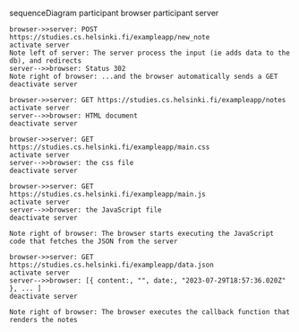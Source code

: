 sequenceDiagram
    participant browser
    participant server
    
    browser->>server: POST https://studies.cs.helsinki.fi/exampleapp/new_note
    activate server
    Note left of server: The server process the input (ie adds data to the db), and redirects
    server-->>browser: Status 302
    Note right of browser: ...and the browser automatically sends a GET 
    deactivate server
    
    browser->>server: GET https://studies.cs.helsinki.fi/exampleapp/notes
    activate server
    server-->>browser: HTML document
    deactivate server

    browser->>server: GET https://studies.cs.helsinki.fi/exampleapp/main.css
    activate server
    server-->>browser: the css file
    deactivate server
    
    browser->>server: GET https://studies.cs.helsinki.fi/exampleapp/main.js
    activate server
    server-->>browser: the JavaScript file
    deactivate server
    
    Note right of browser: The browser starts executing the JavaScript code that fetches the JSON from the server
    
    browser->>server: GET https://studies.cs.helsinki.fi/exampleapp/data.json
    activate server
    server-->>browser: [{ content:, "", date:, "2023-07-29T18:57:36.020Z" }, ... ]
    deactivate server    

    Note right of browser: The browser executes the callback function that renders the notes
